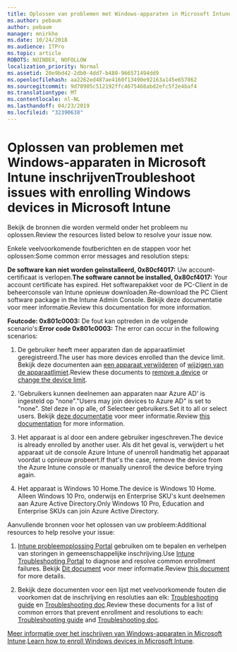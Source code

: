 ```yaml
---
title: Oplossen van problemen met Windows-apparaten in Microsoft Intune inschrijven
ms.author: pebaum
author: pebaum
manager: mnirkhe
ms.date: 10/24/2018
ms.audience: ITPro
ms.topic: article
ROBOTS: NOINDEX, NOFOLLOW
localization_priority: Normal
ms.assetid: 20e9bd42-2db0-4dd7-b480-966571494dd9
ms.openlocfilehash: aa2262ed487ae4160f13490e92163a145e657862
ms.sourcegitcommit: 9d78905c512192ffc4675468abd2efc5f2e4baf4
ms.translationtype: MT
ms.contentlocale: nl-NL
ms.lasthandoff: 04/23/2019
ms.locfileid: "32390638"
---
```

# <a name="troubleshoot-issues-with-enrolling-windows-devices-in-microsoft-intune"></a><span data-ttu-id="7572d-102">Oplossen van problemen met Windows-apparaten in Microsoft Intune inschrijven</span><span class="sxs-lookup"><span data-stu-id="7572d-102">Troubleshoot issues with enrolling Windows devices in Microsoft Intune</span></span>

<span data-ttu-id="7572d-103">Bekijk de bronnen die worden vermeld onder het probleem nu oplossen.</span><span class="sxs-lookup"><span data-stu-id="7572d-103">Review the resources listed below to resolve your issue now.</span></span> 
  
<span data-ttu-id="7572d-104">Enkele veelvoorkomende foutberichten en de stappen voor het oplossen:</span><span class="sxs-lookup"><span data-stu-id="7572d-104">Some common error messages and resolution steps:</span></span>
  
 <span data-ttu-id="7572d-105">**De software kan niet worden geïnstalleerd, 0x80cf4017:** Uw account-certificaat is verlopen.</span><span class="sxs-lookup"><span data-stu-id="7572d-105">**The software cannot be installed, 0x80cf4017:** Your account certificate has expired.</span></span> <span data-ttu-id="7572d-106">Het softwarepakket voor de PC-Client in de beheerconsole van Intune opnieuw downloaden.</span><span class="sxs-lookup"><span data-stu-id="7572d-106">Re-download the PC Client software package in the Intune Admin Console.</span></span> <span data-ttu-id="7572d-107">Bekijk deze documentatie voor meer informatie.</span><span class="sxs-lookup"><span data-stu-id="7572d-107">Review this documentation for more information.</span></span> 
  
 <span data-ttu-id="7572d-108">**Foutcode: 0x801c0003:** De fout kan optreden in de volgende scenario's:</span><span class="sxs-lookup"><span data-stu-id="7572d-108">**Error code 0x801c0003:** The error can occur in the following scenarios:</span></span> 
  
1. <span data-ttu-id="7572d-109">De gebruiker heeft meer apparaten dan de apparaatlimiet geregistreerd.</span><span class="sxs-lookup"><span data-stu-id="7572d-109">The user has more devices enrolled than the device limit.</span></span> <span data-ttu-id="7572d-110">Bekijk deze documenten aan [een apparaat verwijderen](https://docs.microsoft.com/intune/devices-wipe) of [wijzigen van de apparaatlimiet](https://docs.microsoft.com/intune/enrollment-restrictions-set#set-device-limit-restrictions).</span><span class="sxs-lookup"><span data-stu-id="7572d-110">Review these documents to [remove a device](https://docs.microsoft.com/intune/devices-wipe) or [change the device limit](https://docs.microsoft.com/intune/enrollment-restrictions-set#set-device-limit-restrictions).</span></span>
    
2. <span data-ttu-id="7572d-111">'Gebruikers kunnen deelnemen aan apparaten naar Azure AD' is ingesteld op "none".</span><span class="sxs-lookup"><span data-stu-id="7572d-111">"Users may join devices to Azure AD" is set to "none".</span></span> <span data-ttu-id="7572d-112">Stel deze in op alle, of Selecteer gebruikers.</span><span class="sxs-lookup"><span data-stu-id="7572d-112">Set it to all or select users.</span></span> <span data-ttu-id="7572d-113">Bekijk [deze documentatie](https://docs.microsoft.com/azure/active-directory/device-management-azure-portal#configure-device-settings) voor meer informatie.</span><span class="sxs-lookup"><span data-stu-id="7572d-113">Review [this documentation](https://docs.microsoft.com/azure/active-directory/device-management-azure-portal#configure-device-settings) for more information.</span></span> 
    
3. <span data-ttu-id="7572d-114">Het apparaat is al door een andere gebruiker ingeschreven.</span><span class="sxs-lookup"><span data-stu-id="7572d-114">The device is already enrolled by another user.</span></span> <span data-ttu-id="7572d-115">Als dit het geval is, verwijdert u het apparaat uit de console Azure Intune of unenroll handmatig het apparaat voordat u opnieuw probeert.</span><span class="sxs-lookup"><span data-stu-id="7572d-115">If that's the case, remove the device from the Azure Intune console or manually unenroll the device before trying again.</span></span>
    
4. <span data-ttu-id="7572d-116">Het apparaat is Windows 10 Home.</span><span class="sxs-lookup"><span data-stu-id="7572d-116">The device is Windows 10 Home.</span></span> <span data-ttu-id="7572d-117">Alleen Windows 10 Pro, onderwijs en Enterprise SKU's kunt deelnemen aan Azure Active Directory.</span><span class="sxs-lookup"><span data-stu-id="7572d-117">Only Windows 10 Pro, Education and Enterprise SKUs can join Azure Active Directory.</span></span>
    
<span data-ttu-id="7572d-118">Aanvullende bronnen voor het oplossen van uw probleem:</span><span class="sxs-lookup"><span data-stu-id="7572d-118">Additional resources to help resolve your issue:</span></span>
  
1. <span data-ttu-id="7572d-119">[Intune probleemoplossing Portal](https://devicemanagement.microsoft.com/#blade/Microsoft_Intune_DeviceSettings/TroubleshootBlade) gebruiken om te bepalen en verhelpen van storingen in gemeenschappelijke inschrijving.</span><span class="sxs-lookup"><span data-stu-id="7572d-119">Use [Intune Troubleshooting Portal](https://devicemanagement.microsoft.com/#blade/Microsoft_Intune_DeviceSettings/TroubleshootBlade) to diagnose and resolve common enrollment failures.</span></span> <span data-ttu-id="7572d-120">Bekijk [Dit document](https://docs.microsoft.com/intune/help-desk-operators) voor meer informatie.</span><span class="sxs-lookup"><span data-stu-id="7572d-120">Review [this document](https://docs.microsoft.com/intune/help-desk-operators) for more details.</span></span> 
    
2. <span data-ttu-id="7572d-121">Bekijk deze documenten voor een lijst met veelvoorkomende fouten die voorkomen dat de inschrijving en resoluties aan elk: [Troubleshooting guide](https://support.microsoft.com/help/4089533/troubleshooting-windows-device-enrollment-problems-in-microsoft-intune) en [Troubleshooting doc](https://docs.microsoft.com/intune-classic/troubleshoot/troubleshoot-device-enrollment-in-intune).</span><span class="sxs-lookup"><span data-stu-id="7572d-121">Review these documents for a list of common errors that prevent enrollment and resolutions to each: [Troubleshooting guide](https://support.microsoft.com/help/4089533/troubleshooting-windows-device-enrollment-problems-in-microsoft-intune) and [Troubleshooting doc](https://docs.microsoft.com/intune-classic/troubleshoot/troubleshoot-device-enrollment-in-intune).</span></span>
    
<span data-ttu-id="7572d-122">[Meer informatie over het inschrijven van Windows-apparaten in Microsoft Intune](https://docs.microsoft.com/intune/windows-enroll).</span><span class="sxs-lookup"><span data-stu-id="7572d-122">[Learn how to enroll Windows devices in Microsoft Intune](https://docs.microsoft.com/intune/windows-enroll).</span></span>
  

